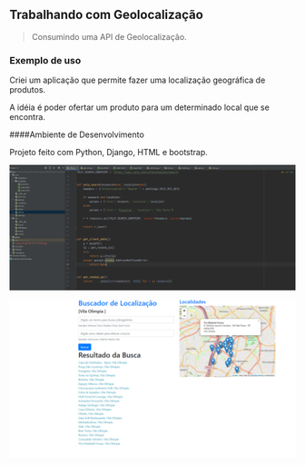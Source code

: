 ## Trabalhando com Geolocalização
> Consumindo uma API de Geolocalização.



### Exemplo de uso

Criei um aplicação que permite fazer uma localização geográfica de produtos.

A idéia é poder ofertar um produto para um determinado local que se encontra.


####Ambiente de Desenvolvimento

Projeto feito com Python, Django, HTML e bootstrap.

![](IPs.png)

![](pagina.png)